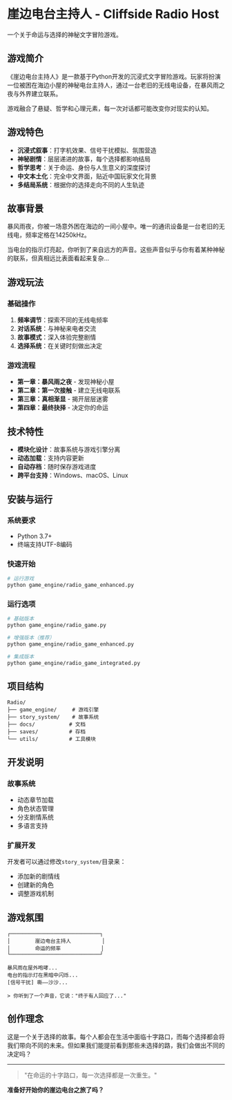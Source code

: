 # 崖边电台主持人 - Cliffside Radio Host

一个关于命运与选择的神秘文字冒险游戏。

## 游戏简介

《崖边电台主持人》是一款基于Python开发的沉浸式文字冒险游戏。玩家将扮演一位被困在海边小屋的神秘电台主持人，通过一台老旧的无线电设备，在暴风雨之夜与外界建立联系。

游戏融合了悬疑、哲学和心理元素，每一次对话都可能改变你对现实的认知。

## 游戏特色

- **沉浸式叙事**：打字机效果、信号干扰模拟、氛围营造
- **神秘剧情**：层层递进的故事，每个选择都影响结局
- **哲学思考**：关于命运、身份与人生意义的深度探讨
- **中文本土化**：完全中文界面，贴近中国玩家文化背景
- **多结局系统**：根据你的选择走向不同的人生轨迹

## 故事背景

暴风雨夜，你被一场意外困在海边的一间小屋中。唯一的通讯设备是一台老旧的无线电，频率定格在14250kHz。

当电台的指示灯亮起，你听到了来自远方的声音。这些声音似乎与你有着某种神秘的联系，但真相远比表面看起来复杂...

## 游戏玩法

### 基础操作
1. **频率调节**：探索不同的无线电频率
2. **对话系统**：与神秘来电者交流
3. **故事模式**：深入体验完整剧情
4. **选择系统**：在关键时刻做出决定

### 游戏流程
- **第一章：暴风雨之夜** - 发现神秘小屋
- **第二章：第一次接触** - 建立无线电联系
- **第三章：真相渐显** - 揭开层层迷雾
- **第四章：最终抉择** - 决定你的命运

## 技术特性

- **模块化设计**：故事系统与游戏引擎分离
- **动态加载**：支持内容更新
- **自动存档**：随时保存游戏进度
- **跨平台支持**：Windows、macOS、Linux

## 安装与运行

### 系统要求
- Python 3.7+
- 终端支持UTF-8编码

### 快速开始
```bash
# 运行游戏
python game_engine/radio_game_enhanced.py
```

### 运行选项
```bash
# 基础版本
python game_engine/radio_game.py

# 增强版本（推荐）
python game_engine/radio_game_enhanced.py

# 集成版本
python game_engine/radio_game_integrated.py
```

## 项目结构

```
Radio/
├── game_engine/     # 游戏引擎
├── story_system/    # 故事系统
├── docs/           # 文档
├── saves/          # 存档
└── utils/          # 工具模块
```

## 开发说明

### 故事系统
- 动态章节加载
- 角色状态管理
- 分支剧情系统
- 多语言支持

### 扩展开发
开发者可以通过修改`story_system/`目录来：
- 添加新的剧情线
- 创建新的角色
- 调整游戏机制

## 游戏氛围

```
┌─────────────────────────────┐
│        崖边电台主持人          │
│        命运的频率             │
└─────────────────────────────┘

暴风雨在屋外咆哮...
电台的指示灯在黑暗中闪烁...
[信号干扰] 嘶——沙沙...

> 你听到了一个声音，它说："终于有人回应了..."
```

## 创作理念

这是一个关于选择的故事。每个人都会在生活中面临十字路口，而每个选择都会将我们带向不同的未来。但如果我们能提前看到那些未选择的路，我们会做出不同的决定吗？

---

> "在命运的十字路口，每一次选择都是一次重生。"

**准备好开始你的崖边电台之旅了吗？**
